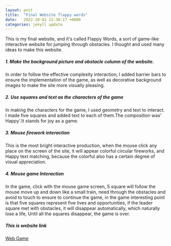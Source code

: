 ```yaml
---
layout: post
title:  "Final Website flappy words"
date:   2022-10-01 22:30:17 +0800
categories: jekyll update
---
```


<p>
This is my final website, and it's called Flappy Words, a sort of game-like interactive website for jumping through obstacles. I thought and used many ideas to make this website.
<h5>1. Make the background picture and obstacle column of the website.</h5>

In order to follow the effective complexity interaction, I added barrier bars to ensure the implementation of the game, as well as decorative background images to make the site more visually pleasing.

<h5>2. Use squares and text as the characters of the game</h5>

In making the characters for the game, I used geometry and text to interact. I made five squares and added text to each of them.The composition was' Happy'.It stands for joy as a game.

<h5>3. Mouse firework interaction</h5>

This is the most bright interactive production, when the mouse click any place on the screen of the site, it will appear colorful circular fireworks, and Happy text matching, because the colorful also has a certain degree of visual appreciation.

<h5>4. Mouse game Interaction</h5>

In the game, click with the mouse game screen, 5 square will follow the mouse move up and down like a small train, need through the obstacles and avoid to touch to ensure to continue the game, in the game interesting point is that five squares represent five lives and opportunities, if the leader square met with obstacles, it will disappear automatically, which naturally lose a life, Until all the squares disappear, the game is over.
</p>

<h5>This is website link</h5>
<a href="https://silvia312488492.github.io/web_game/index.html">Web Game</a>


[jekyll-docs]: https://jekyllrb.com/docs/home
[jekyll-gh]:   https://github.com/jekyll/jekyll
[jekyll-talk]: https://talk.jekyllrb.com/
